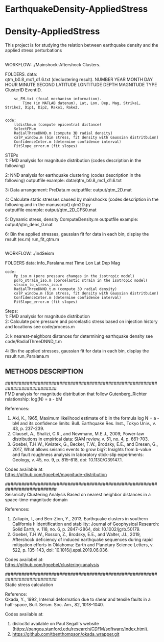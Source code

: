 # EarthquakeDensity-AppliedStress
# Density-AppliedStress    
This project is for studying the relation between earthquake density and the applied stress perturbations    


##
WORKFLOW: ./Mainshock-Aftershock Clusters. 

FOLDERS. 
	data:  
		qtm_b0.8_mc1_d1.6.txt (declustering result). 
			NUMBER YEAR MONTH DAY HOUR MINUTE SECOND LATITUDE LONTITUDE DEPTH MAGNITUDE TYPE ClusterID EventID. 
	
		sc_FM.txt (focal mechanism information). 
			Time (in MATLAB datenum), Lat, Lon, Dep, Mag, Strike1, Strike2, Dip1, Dip2, Rake1, Rake2. 
	

	code:  
		lldistkm.m (compute epicentral distance)
		SelectFM.m
		RadialThreeDNND.m (compute 3D radial density)
		calP_window.m (bin stress, fit density with Gaussian distritbuion)
		ConfidenceInter.m (determine confidence interval)
		FitSlope_error.m (fit slopes)


STEPs  
1: FMD analysis for magnitude distribution (codes description in the following)

2: NND analysis for earthquake clustering (codes description in the following)
	outputfile example: data/qtm_b0.8_mc1_d1.6.txt

3: Data arrangement:
	PreData.m
	outputfile: output/qtm_2D.mat

4: Calculate static stresses caused by mainshocks (codes description in the following and in the manuscript)
	qtm2D.py     
	outputfile example: output/qtm_2D_CFS0.mat

5: Dynamic stress, density 
	ComputeDensity.m
	outputfile example: output/qtm_dens_0.mat

6: Bin the applied stresses, gaussian fit for data in each bin, display the result (ex.m)
	run_fit_qtm.m



##
WORKFLOW: ./indSeism

FOLDERS
	data:
		info_Paralana.mat
			Time Lon Lat Dep Mag	

	code:
		Pp_iso.m (pore pressure changes in the isotropic model)
		poro_strain_iso.m (poroelastic strain in the isotropic model)
		strain_to_stress_iso.m
		RadialThreeDNND_t.m (compute 3D radial density)
		calP_window.m (bin stress, fit density with Gaussian distritbuion)
		ConfidenceInter.m (determine confidence interval)
		FitSlope_error.m (fit slopes)

Steps:   
1: FMD analysis for magnitude distribution   
2: Calculate pore pressure and poroelastic stress based on injection history and locations
	see code/process.m

3: k neareat-neighbors distances for determining earthquake density
	see code/RadialThreeDNND_t.m

4: Bin the applied stresses, gaussian fit for data in each bin, display the result
	run_Paralana.m
   

## METHODS DESCRIPTION   
###########################################################################   
FMD analysis for magnitude distribution that follow Gutenberg_Richter relationship: log(N) = a - bM   

References:   
1. Aki, K., 1965, Maximum likelihood estimate of b in the formula log N = a - bM and its confidence limits: Bull. Earthquake Res. Inst., Tokyo Univ., v. 43, p. 237–239.   
2. Clauset, A., Shalizi, C.R., and Newmann, M.E.J., 2009, Power-law distributions in empirical data: SIAM review, v. 51, no. 4, p. 661–703.   
3. Goebel, T.H.W., Kwiatek, G., Becker, T.W., Brodsky, E.E., and Dresen, G., 2017, What allows seismic events to grow big?: Insights from b-value and fault roughness analysis in laboratory stick-slip experiments: Geology, v. 45, no. 9, p. 815–818, doi: 10.1130/G39147.1.   

Codes available at:    
https://github.com/tgoebel/magnitude-distribution    


###########################################################################    
Seismicity Clustering Analysis Based on nearest neighbor distances in a space-time-magnitude domain    

References:    
1. Zaliapin, I., and Ben-Zion, Y., 2013, Earthquake clusters in southern California I: Identification and stability: Journal of Geophysical Research: Solid Earth, v. 118, no. 6, p. 2847–2864, doi: 10.1002/jgrb.50179.    
2. Goebel, T.H.W., Rosson, Z., Brodsky, E.E., and Walter, J.I., 2019, Aftershock deficiency of induced earthquake sequences during rapid mitigation efforts in Oklahoma: Earth and Planetary Science Letters, v. 522, p. 135–143, doi: 10.1016/j.epsl.2019.06.036.    

Codes availabel at:      
https://github.com/tgoebel/clustering-analysis   


###########################################################################    
Static stress calculation    

Reference:     
Okada, Y., 1992, Internal deformation due to shear and tensile faults in a half-space, Bull. Seism. Soc. Am., 82, 1018-1040.     

Codes available at:     
1. disloc3d available on Paul Segall's website (https://pangea.stanford.edu/research/CDFM/software/index.html).
2. https://github.com/tbenthompson/okada_wrapper.git
